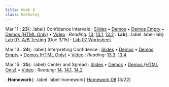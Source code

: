 ```yaml
---
title: Week 9
class: Berkeley
---
```


Mar 11
: **23**{: .label} Confidence Intervals
  : [Slides](https://docs.google.com/presentation/d/1ipzG9XZeOfW5Nmo3HKT6LG9nsItkM9p5HkYL5SrRtEE/edit?usp=sharing) &#8226; [Demos](https://data8.datahub.berkeley.edu/hub/user-redirect/git-pull?repo=https%3A%2F%2Fgithub.com%2Fdata-8%2Fmaterials-sp23&urlpath=retro%2Ftree%2Fmaterials-sp23%2Flec%2Flec23.ipynb&branch=main) &#8226; [Demos Empty](https://data8.datahub.berkeley.edu/hub/user-redirect/git-pull?repo=https%3A%2F%2Fgithub.com%2Fdata-8%2Fmaterials-sp23&urlpath=retro%2Ftree%2Fmaterials-sp23%2Flec%2Flec23_empty.ipynb&branch=main) &#8226;   [Demos (HTML Only)](assets/demo_html/lec23.html) &#8226; [Video](https://youtu.be/5Mb9RoO1pXY)
: *Reading:* [13](https://inferentialthinking.com/chapters/13/Estimation.html), [13.1](https://inferentialthinking.com/chapters/13/1/Percentiles.html), [13.2](https://inferentialthinking.com/chapters/13/2/Bootstrap.html)
: **Lab**{: .label .label-lab} [Lab 07: A/B Testing](https://data8.datahub.berkeley.edu/hub/user-redirect/git-pull?repo=https%3A%2F%2Fgithub.com%2Fdata-8%2Fmaterials-sp23&urlpath=retro%2Ftree%2Fmaterials-sp23%2Fmaterials%2Fsp23%2Flab%2Flab07%2Flab07.ipynb&branch=main) (Due 3/15)
  : [Lab 07 Worksheet](https://drive.google.com/file/d/1w0oOlY0EsIrJ74bfF6PIs7932G6Lpy3U/view?usp=sharing)

Mar 13
: **24**{: .label} Interpreting Confidence
  : [Slides](https://docs.google.com/presentation/d/13ubB9H0kEMGs1c29OFBkES9pBdEg36ErQCn2ZjfHuY4/edit?usp=sharing) &#8226; [Demos](https://data8.datahub.berkeley.edu/hub/user-redirect/git-pull?repo=https%3A%2F%2Fgithub.com%2Fdata-8%2Fmaterials-sp23&urlpath=retro%2Ftree%2Fmaterials-sp23%2Flec%2Flec24.ipynb&branch=main) &#8226; [Demos Empty](https://data8.datahub.berkeley.edu/hub/user-redirect/git-pull?repo=https%3A%2F%2Fgithub.com%2Fdata-8%2Fmaterials-sp23&urlpath=retro%2Ftree%2Fmaterials-sp23%2Flec%2Flec24_empty.ipynb&branch=main) &#8226;   [Demos (HTML Only)](assets/demo_html/lec24.html) &#8226; [Video](https://youtu.be/8XPxVzSU_sI)
: *Reading:* [13.3](https://inferentialthinking.com/chapters/13/3/Confidence_Intervals.html), [13.4](https://inferentialthinking.com/chapters/13/4/Using_Confidence_Intervals.html)

Mar 15
: **25**{: .label} Center and Spread
  : [Slides](https://docs.google.com/presentation/d/1dA9YcXN8PJTKaasg4f2KaOQvI0MzUGW3BXqgVpzyd0E/edit?usp=sharing) &#8226; [Demos](https://data8.datahub.berkeley.edu/hub/user-redirect/git-pull?repo=https%3A%2F%2Fgithub.com%2Fdata-8%2Fmaterials-sp23&urlpath=retro%2Ftree%2Fmaterials-sp23%2Flec%2Flec25.ipynb&branch=main) &#8226;   [Demos (HTML Only)](assets/demo_html/lec25.html) &#8226; [Video](https://youtu.be/LDEGJVisOvA)
: *Reading:* [14](https://inferentialthinking.com/chapters/14/Why_the_Mean_Matters.html), [14.1](https://inferentialthinking.com/chapters/14/1/Properties_of_the_Mean.html), [14.2](https://inferentialthinking.com/chapters/14/2/Variability.html)
  <!--: Supplemental Videos: [Standard Units](https://youtu.be/5R7D1a8ek-w), [Checking Chebyshev Bounds](https://youtu.be/Cl01jt8e0JI)-->
: **Homework**{: .label .label-homework} [Homework 08](https://data8.datahub.berkeley.edu/hub/user-redirect/git-pull?repo=https%3A%2F%2Fgithub.com%2Fdata-8%2Fmaterials-sp23&urlpath=retro%2Ftree%2Fmaterials-sp23%2F%2Fmaterials%2Fsp23%2Fhw%2Fhw08%2Fhw08.ipynb&branch=main) (3/22)